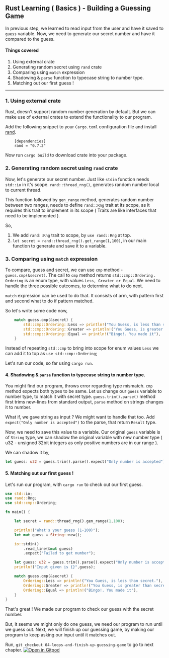 ## Rust Learning ( Basics ) - Building a Guessing Game
In previous step, we learned to read input from the user and have it saved to `guess` variable. Now, we need to generate our secret number and have it compared to the guess.


#### Things covered 
1. Using external crate
2. Generating random secret using `rand` crate
3. Comparing using `match` expression
4. Shadowing & `parse` function to typecase string to number type.
5. Matching out our first guess !
---

### 1. Using external crate

Rust, doesn't support random number generation by default. But we can make use of external crates to extend the functionality to our program.

Add the following snippet to your `Cargo.toml` configuration file and install [rand](https://crates.io/crates/rand).
```
    [dependencies]
    rand = "0.7.2"
```
Now run `cargo build` to download crate into your package. 

### 2. Generating random secret using `rand` crate

Now, let's generate our secret number. Just like `stdin` function needs `std::io` in it's scope. `rand::thread_rng()`, generates random number local to current thread. 

This function followed by `gen_range` method, generates random number between two ranges, needs to define `rand::Rng` trait at its scope, as it requires this trait to implement in its scope ( Traits are like interfaces that need to be implemented ). 

So, 
  1. We add `rand::Rng` trait to scope, by `use rand::Rng` at top.
  2. `let secret = rand::thread_rng().get_range(1,100)`, in our main function to generate and save it to a variable.

### 3. Comparing using `match` expression

To compare, guess and secret, we can use `cmp` method - `guess.cmp(&secret)`. The call to `cmp` method returns `std::cmp::Ordering` . `Ordering` is an enum type, with values `Less, Greater or Equal`. We need to handle the three possible outcomes, to determine what to do next.

`match` expression can be used to do that. It consists of arm, with pattern first and second what to do if pattern matched.

So let's write some code now,

```rust
    match guess.cmp(&secret) {
        std::cmp::Ordering::Less => println!("You Guess, is less than secret."),
        std::cmp::Ordering::Greater => println!("You Guess, is greater than secret."),
        std::cmp::Ordering::Equal => println!("Bingo!. You made it"),
    }
```
Instead of repeating `std::cmp` to bring into scope for enum values `Less` we can add it to top as `use std::cmp::Ordering`;

Let's run our code, so far using `cargo run`.

#### 4. Shadowing & `parse` function to typecase string to number type.

You might find our program, throws error regarding type mismatch. `cmp` method expects both types to be same.
Let us change our `guess` variable to number type, to match it with secret type. `guess.trim().parse()` method first trims new-lines from standard output, `parse` method on strings changes it to number.

What if, we gave string as input ? We might want to handle that too. Add `expect("Only number is accepted")` to the parse, that return `Result` type.

Now, we need to save this value to a variable. Our original `guess` variable is of `String` type, we can shadow the original variable with new number type ( u32 - unsigned 32bit integers as only positive numbers are in our range ).

We can shadow it by,

```rust
let guess: u32 = guess.trim().parse().expect("Only number is accepted");
```

#### 5. Matching out our first guess !

Let's run our program, with `cargo run` to check out our first guess.

```rust
use std::io;
use rand::Rng;
use std::cmp::Ordering;

fn main() {

    let secret = rand::thread_rng().gen_range(1,100);

    println!("What's your guess (1-100)");
    let mut guess = String::new();

    io::stdin()
        .read_line(&mut guess)
        .expect("Failed to get number");

    let guess: u32 = guess.trim().parse().expect("Only number is accepted");
    println!("Input given is {}",guess);

    match guess.cmp(&secret) {
        Ordering::Less => println!("You Guess, is less than secret."),
        Ordering::Greater => println!("You Guess, is greater than secret."),
        Ordering::Equal => println!("Bingo!. You made it"),
    }
}
```

That's great ! We made our program to check our guess with the secret number. 

But, it seems we might only do one guess, we need our program to run until we guess out. Next, we will finish up our guessing game, by making our program to keep asking our input until it matches out. 


Run, `git checkout 04-loops-and-finish-up-guessing-game` to go to next chapter.
[![Open in Gitpod](https://gitpod.io/button/open-in-gitpod.svg)](https://github.com/krtkeyan/Rust-Learning-Basics-01-Guessing-game/tree/04-loops-and-finish-up-guessing-game)
